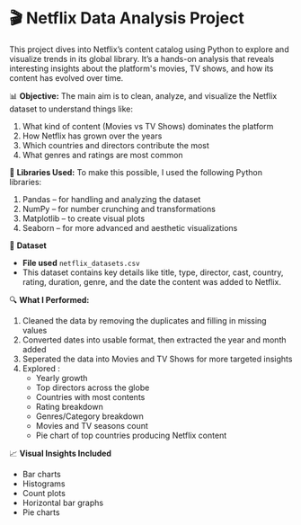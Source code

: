 # 🎬 **Netflix Data Analysis Project**
This project dives into Netflix’s content catalog using Python to explore and visualize trends in its global library. 
It’s a hands-on analysis that reveals interesting insights about the platform's movies, TV shows, and how its content has evolved over time.

📊 **Objective:**
The main aim is to clean, analyze, and visualize the Netflix dataset to understand things like:
1. What kind of content (Movies vs TV Shows) dominates the platform
2. How Netflix has grown over the years
3. Which countries and directors contribute the most
4. What genres and ratings are most common

🧰 **Libraries Used:**
To make this possible, I used the following Python libraries:
1. Pandas – for handling and analyzing the dataset
2. NumPy – for number crunching and transformations
3. Matplotlib – to create visual plots
4. Seaborn – for more advanced and aesthetic visualizations

📂 **Dataset**
- **File used** `netflix_datasets.csv`
- This dataset contains key details like title, type, director, cast, country, rating, duration, genre, and the date the content was added to Netflix.

🔍 **What I Performed:** 
1. Cleaned the data by removing the duplicates and filling in missing values
2. Converted dates into usable format, then extracted the year and month added
3. Seperated the data into Movies and TV Shows for more targeted insights
4. Explored :
   - Yearly growth
   - Top directors across the globe
   - Countries with most contents
   - Rating breakdown
   - Genres/Category breakdown
   - Movies and TV seasons count
   - Pie chart of top countries producing Netflix content

📈 **Visual Insights Included**
- Bar charts
- Histograms
- Count plots
- Horizontal bar graphs
- Pie charts
